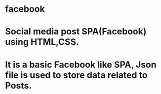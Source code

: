 # facebook
# Social media post SPA(Facebook) using HTML,CSS. 
# It is a basic Facebook like SPA, Json file is used to store data related to Posts.
